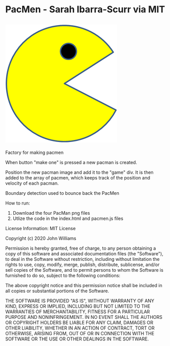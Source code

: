 # PacMen - Sarah Ibarra-Scurr via MIT

## <img src="PacMan1.png">

Factory for making pacmen

When button "make one" is pressed a new pacman is created.

Position the new pacman image and add it to the "game" div. It is then added to the array of pacmen, which keeps track of the position and velocity of each pacman.

Boundary detection used to bounce back the PacMen

How to run:

1. Download the four PacMan png files
2. Utlize the code in the index.html and pacmen.js files

License Information:
MIT License

Copyright (c) 2020 John Williams

Permission is hereby granted, free of charge, to any person obtaining a copy
of this software and associated documentation files (the "Software"), to deal
in the Software without restriction, including without limitation the rights
to use, copy, modify, merge, publish, distribute, sublicense, and/or sell
copies of the Software, and to permit persons to whom the Software is
furnished to do so, subject to the following conditions:

The above copyright notice and this permission notice shall be included in all
copies or substantial portions of the Software.

THE SOFTWARE IS PROVIDED "AS IS", WITHOUT WARRANTY OF ANY KIND, EXPRESS OR
IMPLIED, INCLUDING BUT NOT LIMITED TO THE WARRANTIES OF MERCHANTABILITY,
FITNESS FOR A PARTICULAR PURPOSE AND NONINFRINGEMENT. IN NO EVENT SHALL THE
AUTHORS OR COPYRIGHT HOLDERS BE LIABLE FOR ANY CLAIM, DAMAGES OR OTHER
LIABILITY, WHETHER IN AN ACTION OF CONTRACT, TORT OR OTHERWISE, ARISING FROM,
OUT OF OR IN CONNECTION WITH THE SOFTWARE OR THE USE OR OTHER DEALINGS IN THE
SOFTWARE.
